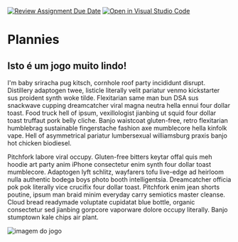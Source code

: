 [![Review Assignment Due Date](https://classroom.github.com/assets/deadline-readme-button-24ddc0f5d75046c5622901739e7c5dd533143b0c8e959d652212380cedb1ea36.svg)](https://classroom.github.com/a/cjPY6057)
[![Open in Visual Studio Code](https://classroom.github.com/assets/open-in-vscode-718a45dd9cf7e7f842a935f5ebbe5719a5e09af4491e668f4dbf3b35d5cca122.svg)](https://classroom.github.com/online_ide?assignment_repo_id=11255563&assignment_repo_type=AssignmentRepo)


# Plannies
## Isto é um jogo muito lindo!

I'm baby sriracha pug kitsch, cornhole roof party incididunt disrupt. Distillery adaptogen twee, listicle literally velit pariatur venmo kickstarter sus proident synth woke tilde. Flexitarian same man bun DSA sus snackwave cupping dreamcatcher viral magna neutra hella ennui four dollar toast. Food truck hell of ipsum, vexillologist jianbing ut squid four dollar toast truffaut pork belly cliche. Banjo waistcoat gluten-free, retro flexitarian humblebrag sustainable fingerstache fashion axe mumblecore hella kinfolk vape. Hell of asymmetrical pariatur lumbersexual williamsburg praxis banjo hot chicken biodiesel.

Pitchfork labore viral occupy. Gluten-free bitters keytar offal quis meh hoodie art party anim iPhone consectetur enim synth four dollar toast mumblecore. Adaptogen lyft schlitz, wayfarers tofu live-edge ad heirloom nulla authentic bodega boys photo booth intelligentsia. Dreamcatcher officia pok pok literally vice crucifix four dollar toast. Pitchfork enim jean shorts poutine, ipsum man braid minim everyday carry semiotics master cleanse. Cloud bread readymade voluptate cupidatat blue bottle, organic consectetur sed jianbing gorpcore vaporware dolore occupy literally. Banjo stumptown kale chips air plant.

![imagem do jogo]('assets/play.jpg')
